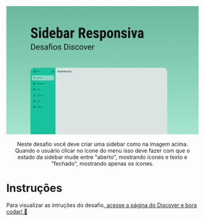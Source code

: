 <p align="center">
    <img src="./.github/preview.png" alt="Preview" >

<p align="center">
Neste desafio você deve criar uma sidebar como na imagem acima. Quando o usuário clicar no ícone do menu isso deve fazer com que o estado da sidebar mude entre "aberto", mostrando ícones e texto e "fechado", mostrando apenas os ícones.</p>

# Instruções

Para visualizar as intruções do desafio,[ acesse a página do Discover e bora codar! 🚀](https://efficient-sloth-d85.notion.site/Desafio-Sidebar-f2251eb4976941eb958326ea327ffeb9)
